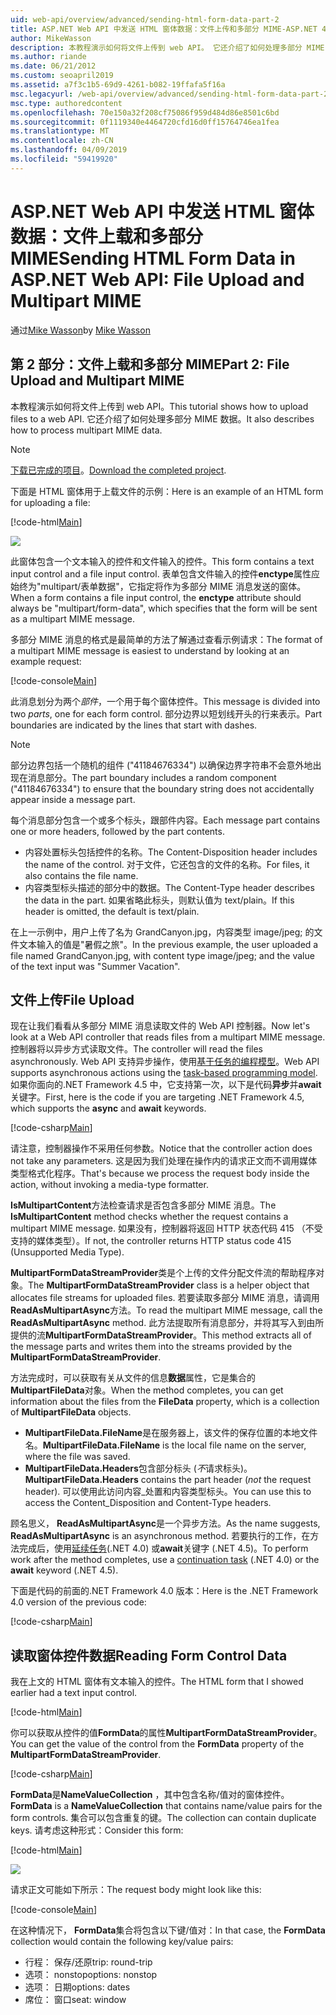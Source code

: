 ```yaml
---
uid: web-api/overview/advanced/sending-html-form-data-part-2
title: ASP.NET Web API 中发送 HTML 窗体数据：文件上传和多部分 MIME-ASP.NET 4.x
author: MikeWasson
description: 本教程演示如何将文件上传到 web API。 它还介绍了如何处理多部分 MIME 数据。
ms.author: riande
ms.date: 06/21/2012
ms.custom: seoapril2019
ms.assetid: a7f3c1b5-69d9-4261-b082-19ffafa5f16a
msc.legacyurl: /web-api/overview/advanced/sending-html-form-data-part-2
msc.type: authoredcontent
ms.openlocfilehash: 70e150a32f208cf75086f959d484d86e8501c6bd
ms.sourcegitcommit: 0f1119340e4464720cfd16d0ff15764746ea1fea
ms.translationtype: MT
ms.contentlocale: zh-CN
ms.lasthandoff: 04/09/2019
ms.locfileid: "59419920"
---
```

# <a name="sending-html-form-data-in-aspnet-web-api-file-upload-and-multipart-mime"></a><span data-ttu-id="000d3-104">ASP.NET Web API 中发送 HTML 窗体数据：文件上载和多部分 MIME</span><span class="sxs-lookup"><span data-stu-id="000d3-104">Sending HTML Form Data in ASP.NET Web API: File Upload and Multipart MIME</span></span>

<span data-ttu-id="000d3-105">通过[Mike Wasson](https://github.com/MikeWasson)</span><span class="sxs-lookup"><span data-stu-id="000d3-105">by [Mike Wasson](https://github.com/MikeWasson)</span></span>

## <a name="part-2-file-upload-and-multipart-mime"></a><span data-ttu-id="000d3-106">第 2 部分：文件上载和多部分 MIME</span><span class="sxs-lookup"><span data-stu-id="000d3-106">Part 2: File Upload and Multipart MIME</span></span>

<span data-ttu-id="000d3-107">本教程演示如何将文件上传到 web API。</span><span class="sxs-lookup"><span data-stu-id="000d3-107">This tutorial shows how to upload files to a web API.</span></span> <span data-ttu-id="000d3-108">它还介绍了如何处理多部分 MIME 数据。</span><span class="sxs-lookup"><span data-stu-id="000d3-108">It also describes how to process multipart MIME data.</span></span>

> [!NOTE]
> <span data-ttu-id="000d3-109">[下载已完成的项目](https://code.msdn.microsoft.com/ASPNET-Web-API-File-Upload-a8c0fb0d)。</span><span class="sxs-lookup"><span data-stu-id="000d3-109">[Download the completed project](https://code.msdn.microsoft.com/ASPNET-Web-API-File-Upload-a8c0fb0d).</span></span>


<span data-ttu-id="000d3-110">下面是 HTML 窗体用于上载文件的示例：</span><span class="sxs-lookup"><span data-stu-id="000d3-110">Here is an example of an HTML form for uploading a file:</span></span>

[!code-html[Main](sending-html-form-data-part-2/samples/sample1.html)]

![](sending-html-form-data-part-2/_static/image1.png)

<span data-ttu-id="000d3-111">此窗体包含一个文本输入的控件和文件输入的控件。</span><span class="sxs-lookup"><span data-stu-id="000d3-111">This form contains a text input control and a file input control.</span></span> <span data-ttu-id="000d3-112">表单包含文件输入的控件**enctype**属性应始终为&quot;multipart/表单数据&quot;，它指定将作为多部分 MIME 消息发送的窗体。</span><span class="sxs-lookup"><span data-stu-id="000d3-112">When a form contains a file input control, the **enctype** attribute should always be &quot;multipart/form-data&quot;, which specifies that the form will be sent as a multipart MIME message.</span></span>

<span data-ttu-id="000d3-113">多部分 MIME 消息的格式是最简单的方法了解通过查看示例请求：</span><span class="sxs-lookup"><span data-stu-id="000d3-113">The format of a multipart MIME message is easiest to understand by looking at an example request:</span></span>

[!code-console[Main](sending-html-form-data-part-2/samples/sample2.cmd)]

<span data-ttu-id="000d3-114">此消息划分为两个*部件*，一个用于每个窗体控件。</span><span class="sxs-lookup"><span data-stu-id="000d3-114">This message is divided into two *parts*, one for each form control.</span></span> <span data-ttu-id="000d3-115">部分边界以短划线开头的行来表示。</span><span class="sxs-lookup"><span data-stu-id="000d3-115">Part boundaries are indicated by the lines that start with dashes.</span></span>

> [!NOTE]
> <span data-ttu-id="000d3-116">部分边界包括一个随机的组件 (&quot;41184676334&quot;) 以确保边界字符串不会意外地出现在消息部分。</span><span class="sxs-lookup"><span data-stu-id="000d3-116">The part boundary includes a random component (&quot;41184676334&quot;) to ensure that the boundary string does not accidentally appear inside a message part.</span></span>


<span data-ttu-id="000d3-117">每个消息部分包含一个或多个标头，跟部件内容。</span><span class="sxs-lookup"><span data-stu-id="000d3-117">Each message part contains one or more headers, followed by the part contents.</span></span>

- <span data-ttu-id="000d3-118">内容处置标头包括控件的名称。</span><span class="sxs-lookup"><span data-stu-id="000d3-118">The Content-Disposition header includes the name of the control.</span></span> <span data-ttu-id="000d3-119">对于文件，它还包含的文件的名称。</span><span class="sxs-lookup"><span data-stu-id="000d3-119">For files, it also contains the file name.</span></span>
- <span data-ttu-id="000d3-120">内容类型标头描述的部分中的数据。</span><span class="sxs-lookup"><span data-stu-id="000d3-120">The Content-Type header describes the data in the part.</span></span> <span data-ttu-id="000d3-121">如果省略此标头，则默认值为 text/plain。</span><span class="sxs-lookup"><span data-stu-id="000d3-121">If this header is omitted, the default is text/plain.</span></span>

<span data-ttu-id="000d3-122">在上一示例中，用户上传了名为 GrandCanyon.jpg，内容类型 image/jpeg; 的文件文本输入的值是&quot;暑假之旅&quot;。</span><span class="sxs-lookup"><span data-stu-id="000d3-122">In the previous example, the user uploaded a file named GrandCanyon.jpg, with content type image/jpeg; and the value of the text input was &quot;Summer Vacation&quot;.</span></span>

## <a name="file-upload"></a><span data-ttu-id="000d3-123">文件上传</span><span class="sxs-lookup"><span data-stu-id="000d3-123">File Upload</span></span>

<span data-ttu-id="000d3-124">现在让我们看看从多部分 MIME 消息读取文件的 Web API 控制器。</span><span class="sxs-lookup"><span data-stu-id="000d3-124">Now let's look at a Web API controller that reads files from a multipart MIME message.</span></span> <span data-ttu-id="000d3-125">控制器将以异步方式读取文件。</span><span class="sxs-lookup"><span data-stu-id="000d3-125">The controller will read the files asynchronously.</span></span> <span data-ttu-id="000d3-126">Web API 支持异步操作，使用[基于任务的编程模型](https://msdn.microsoft.com/library/dd460693.aspx)。</span><span class="sxs-lookup"><span data-stu-id="000d3-126">Web API supports asynchronous actions using the [task-based programming model](https://msdn.microsoft.com/library/dd460693.aspx).</span></span> <span data-ttu-id="000d3-127">如果你面向的.NET Framework 4.5 中，它支持第一次，以下是代码**异步**并**await**关键字。</span><span class="sxs-lookup"><span data-stu-id="000d3-127">First, here is the code if you are targeting .NET Framework 4.5, which supports the **async** and **await** keywords.</span></span>

[!code-csharp[Main](sending-html-form-data-part-2/samples/sample3.cs)]

<span data-ttu-id="000d3-128">请注意，控制器操作不采用任何参数。</span><span class="sxs-lookup"><span data-stu-id="000d3-128">Notice that the controller action does not take any parameters.</span></span> <span data-ttu-id="000d3-129">这是因为我们处理在操作内的请求正文而不调用媒体类型格式化程序。</span><span class="sxs-lookup"><span data-stu-id="000d3-129">That's because we process the request body inside the action, without invoking a media-type formatter.</span></span>

<span data-ttu-id="000d3-130">**IsMultipartContent**方法检查请求是否包含多部分 MIME 消息。</span><span class="sxs-lookup"><span data-stu-id="000d3-130">The **IsMultipartContent** method checks whether the request contains a multipart MIME message.</span></span> <span data-ttu-id="000d3-131">如果没有，控制器将返回 HTTP 状态代码 415 （不受支持的媒体类型）。</span><span class="sxs-lookup"><span data-stu-id="000d3-131">If not, the controller returns HTTP status code 415 (Unsupported Media Type).</span></span>

<span data-ttu-id="000d3-132">**MultipartFormDataStreamProvider**类是个上传的文件分配文件流的帮助程序对象。</span><span class="sxs-lookup"><span data-stu-id="000d3-132">The **MultipartFormDataStreamProvider** class is a helper object that allocates file streams for uploaded files.</span></span> <span data-ttu-id="000d3-133">若要读取多部分 MIME 消息，请调用**ReadAsMultipartAsync**方法。</span><span class="sxs-lookup"><span data-stu-id="000d3-133">To read the multipart MIME message, call the **ReadAsMultipartAsync** method.</span></span> <span data-ttu-id="000d3-134">此方法提取所有消息部分，并将其写入到由所提供的流**MultipartFormDataStreamProvider**。</span><span class="sxs-lookup"><span data-stu-id="000d3-134">This method extracts all of the message parts and writes them into the streams provided by the **MultipartFormDataStreamProvider**.</span></span>

<span data-ttu-id="000d3-135">方法完成时，可以获取有关从文件的信息**数据**属性，它是集合的**MultipartFileData**对象。</span><span class="sxs-lookup"><span data-stu-id="000d3-135">When the method completes, you can get information about the files from the **FileData** property, which is a collection of **MultipartFileData** objects.</span></span>

- <span data-ttu-id="000d3-136">**MultipartFileData.FileName**是在服务器上，该文件的保存位置的本地文件名。</span><span class="sxs-lookup"><span data-stu-id="000d3-136">**MultipartFileData.FileName** is the local file name on the server, where the file was saved.</span></span>
- <span data-ttu-id="000d3-137">**MultipartFileData.Headers**包含部分标头 (*不*请求标头)。</span><span class="sxs-lookup"><span data-stu-id="000d3-137">**MultipartFileData.Headers** contains the part header (*not* the request header).</span></span> <span data-ttu-id="000d3-138">可以使用此访问内容\_处置和内容类型标头。</span><span class="sxs-lookup"><span data-stu-id="000d3-138">You can use this to access the Content\_Disposition and Content-Type headers.</span></span>

<span data-ttu-id="000d3-139">顾名思义， **ReadAsMultipartAsync**是一个异步方法。</span><span class="sxs-lookup"><span data-stu-id="000d3-139">As the name suggests, **ReadAsMultipartAsync** is an asynchronous method.</span></span> <span data-ttu-id="000d3-140">若要执行的工作，在方法完成后，使用[延续任务](https://msdn.microsoft.com/library/ee372288.aspx)(.NET 4.0) 或**await**关键字 (.NET 4.5)。</span><span class="sxs-lookup"><span data-stu-id="000d3-140">To perform work after the method completes, use a [continuation task](https://msdn.microsoft.com/library/ee372288.aspx) (.NET 4.0) or the **await** keyword (.NET 4.5).</span></span>

<span data-ttu-id="000d3-141">下面是代码的前面的.NET Framework 4.0 版本：</span><span class="sxs-lookup"><span data-stu-id="000d3-141">Here is the .NET Framework 4.0 version of the previous code:</span></span>

[!code-csharp[Main](sending-html-form-data-part-2/samples/sample4.cs)]

## <a name="reading-form-control-data"></a><span data-ttu-id="000d3-142">读取窗体控件数据</span><span class="sxs-lookup"><span data-stu-id="000d3-142">Reading Form Control Data</span></span>

<span data-ttu-id="000d3-143">我在上文的 HTML 窗体有文本输入的控件。</span><span class="sxs-lookup"><span data-stu-id="000d3-143">The HTML form that I showed earlier had a text input control.</span></span>

[!code-html[Main](sending-html-form-data-part-2/samples/sample5.html)]

<span data-ttu-id="000d3-144">你可以获取从控件的值**FormData**的属性**MultipartFormDataStreamProvider**。</span><span class="sxs-lookup"><span data-stu-id="000d3-144">You can get the value of the control from the **FormData** property of the **MultipartFormDataStreamProvider**.</span></span>

[!code-csharp[Main](sending-html-form-data-part-2/samples/sample6.cs?highlight=15)]

<span data-ttu-id="000d3-145">**FormData**是**NameValueCollection** ，其中包含名称/值对的窗体控件。</span><span class="sxs-lookup"><span data-stu-id="000d3-145">**FormData** is a **NameValueCollection** that contains name/value pairs for the form controls.</span></span> <span data-ttu-id="000d3-146">集合可以包含重复的键。</span><span class="sxs-lookup"><span data-stu-id="000d3-146">The collection can contain duplicate keys.</span></span> <span data-ttu-id="000d3-147">请考虑这种形式：</span><span class="sxs-lookup"><span data-stu-id="000d3-147">Consider this form:</span></span>

[!code-html[Main](sending-html-form-data-part-2/samples/sample7.html)]

![](sending-html-form-data-part-2/_static/image2.png)

<span data-ttu-id="000d3-148">请求正文可能如下所示：</span><span class="sxs-lookup"><span data-stu-id="000d3-148">The request body might look like this:</span></span>

[!code-console[Main](sending-html-form-data-part-2/samples/sample8.cmd)]

<span data-ttu-id="000d3-149">在这种情况下， **FormData**集合将包含以下键/值对：</span><span class="sxs-lookup"><span data-stu-id="000d3-149">In that case, the **FormData** collection would contain the following key/value pairs:</span></span>

- <span data-ttu-id="000d3-150">行程： 保存/还原</span><span class="sxs-lookup"><span data-stu-id="000d3-150">trip: round-trip</span></span>
- <span data-ttu-id="000d3-151">选项： nonstop</span><span class="sxs-lookup"><span data-stu-id="000d3-151">options: nonstop</span></span>
- <span data-ttu-id="000d3-152">选项： 日期</span><span class="sxs-lookup"><span data-stu-id="000d3-152">options: dates</span></span>
- <span data-ttu-id="000d3-153">席位： 窗口</span><span class="sxs-lookup"><span data-stu-id="000d3-153">seat: window</span></span>
